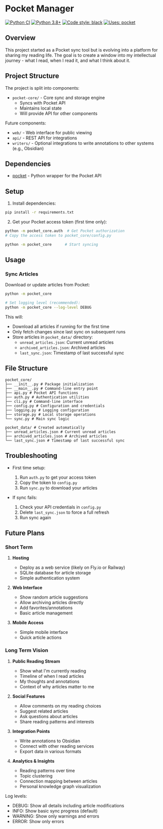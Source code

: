 # Pocket Manager

[![Python CI](https://github.com/sayhar/pocket-shuffler/actions/workflows/python.yml/badge.svg)](https://github.com/sayhar/pocket-shuffler/actions)
[![Python 3.8+](https://img.shields.io/badge/python-3.8+-blue.svg)](https://www.python.org/downloads/)
[![Code style: black](https://img.shields.io/badge/code%20style-black-000000.svg)](https://github.com/psf/black)
[![Uses: pocket](https://img.shields.io/badge/uses-pocket-blue.svg)](https://github.com/tapanpandita/pocket/)

## Overview

This project started as a Pocket sync tool but is evolving into a platform for sharing my reading life.
The goal is to create a window into my intellectual journey - what I read, when I read it, and what I think about it.

## Project Structure

The project is split into components:

- `pocket-core/` - Core sync and storage engine
  - Syncs with Pocket API
  - Maintains local state
  - Will provide API for other components

Future components:

- `web/` - Web interface for public viewing
- `api/` - REST API for integrations
- `writers/` - Optional integrations to write annotations to other systems (e.g., Obsidian)

## Dependencies

- [pocket](https://github.com/tapanpandita/pocket/) - Python wrapper for the Pocket API

## Setup

1. Install dependencies:

```bash
pip install -r requirements.txt
```

2. Get your Pocket access token (first time only):

```bash
python -m pocket_core.auth  # Get Pocket authorization
# Copy the access token to pocket_core/config.py

python -m pocket_core      # Start syncing
```

## Usage

### Sync Articles

Download or update articles from Pocket:

```bash
python -m pocket_core

# Set logging level (recommended):
python -m pocket_core --log-level DEBUG
```

This will:

- Download all articles if running for the first time
- Only fetch changes since last sync on subsequent runs
- Store articles in `pocket_data/` directory:
  - `unread_articles.json`: Current unread articles
  - `archived_articles.json`: Archived articles
  - `last_sync.json`: Timestamp of last successful sync

## File Structure

```
pocket_core/
├── __init__.py # Package initialization
├── __main__.py # Command-line entry point
├── api.py # Pocket API functions
├── auth.py # Authentication utilities
├── cli.py # Command-line interface
├── config.py # Configuration and credentials
├── logging.py # Logging configuration
├── storage.py # Local storage operations
└── sync.py # Main sync logic

pocket_data/ # Created automatically
├── unread_articles.json # Current unread articles
├── archived_articles.json # Archived articles
└── last_sync.json # Timestamp of last successful sync
```

## Troubleshooting

- First time setup:

  1. Run `auth.py` to get your access token
  2. Copy the token to `config.py`
  3. Run `sync.py` to download your articles

- If sync fails:
  1. Check your API credentials in `config.py`
  2. Delete `last_sync.json` to force a full refresh
  3. Run sync again

## Future Plans

### Short Term

1. **Hosting**

   - Deploy as a web service (likely on Fly.io or Railway)
   - SQLite database for article storage
   - Simple authentication system

2. **Web Interface**

   - Show random article suggestions
   - Allow archiving articles directly
   - Add favorites/annotations
   - Basic article management

3. **Mobile Access**
   - Simple mobile interface
   - Quick article actions

### Long Term Vision

1. **Public Reading Stream**

   - Show what I'm currently reading
   - Timeline of when I read articles
   - My thoughts and annotations
   - Context of why articles matter to me

2. **Social Features**

   - Allow comments on my reading choices
   - Suggest related articles
   - Ask questions about articles
   - Share reading patterns and interests

3. **Integration Points**

   - Write annotations to Obsidian
   - Connect with other reading services
   - Export data in various formats

4. **Analytics & Insights**
   - Reading patterns over time
   - Topic clustering
   - Connection mapping between articles
   - Personal knowledge graph visualization

Log levels:

- DEBUG: Show all details including article modifications
- INFO: Show basic sync progress (default)
- WARNING: Show only warnings and errors
- ERROR: Show only errors
